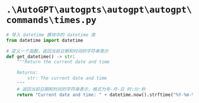 # `.\AutoGPT\autogpts\autogpt\autogpt\commands\times.py`

```py
# 导入 datetime 模块中的 datetime 类
from datetime import datetime

# 定义一个函数，返回当前日期和时间的字符串表示
def get_datetime() -> str:
    """Return the current date and time

    Returns:
        str: The current date and time
    """
    # 返回当前日期和时间的字符串表示，格式为年-月-日 时:分:秒
    return "Current date and time: " + datetime.now().strftime("%Y-%m-%d %H:%M:%S")
```